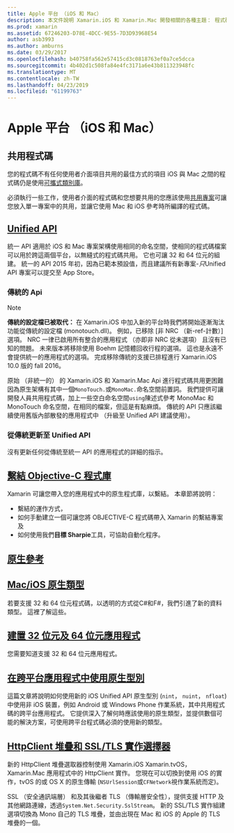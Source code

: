 ```yaml
---
title: Apple 平台 （iOS 和 Mac）
description: 本文件說明 Xamarin.iOS 和 Xamarin.Mac 開發相關的各種主題： 程式碼共用、 統一的 API、 繫結 Objective C 程式庫、 原生參考、 原生類型，和更多功能。
ms.prod: xamarin
ms.assetid: 67246203-D78E-4DCC-9E55-7D3D93968E54
author: asb3993
ms.author: amburns
ms.date: 03/29/2017
ms.openlocfilehash: b40758fa562e57415cd3c0818763ef0a7ce5dcca
ms.sourcegitcommit: 4b402d1c508fa84e4fc3171a6e43b811323948fc
ms.translationtype: MT
ms.contentlocale: zh-TW
ms.lasthandoff: 04/23/2019
ms.locfileid: "61199763"
---
```

# <a name="apple-platform-ios-and-mac"></a>Apple 平台 （iOS 和 Mac）

## <a name="code-sharing"></a>共用程式碼

您的程式碼不有任何使用者介面項目共用的最佳方式的項目 iOS 與 Mac 之間的程式碼仍是使用[可攜式類別庫](~/cross-platform/app-fundamentals/pcl.md)。

必須執行一些工作，使用者介面的程式碼和您想要共用的您應該使用[共用專案](~/cross-platform/app-fundamentals/shared-projects.md)可讓您放入單一專案中的共用，並讓它使用 Mac 和 iOS 參考時所編譯的程式碼。

##  <a name="unified-apiunifiedindexmd"></a>[Unified API](unified/index.md)

統一 API 適用於 iOS 和 Mac 專案架構使用相同的命名空間，使相同的程式碼檔案可以用於跨這兩個平台，以無縫式的程式碼共用。 它也可讓 32 和 64 位元的組建。 統一的 API 2015 年初，因為已範本預設值，而且建議所有新專案-*只*Unified API 專案可以提交至 App Store。

### <a name="classic-apis"></a>傳統的 Api

> [!NOTE]
> **傳統的設定檔已被取代：** 在 Xamarin.iOS 中加入新的平台時我們將開始逐漸淘汰功能從傳統的設定檔 (monotouch.dll)。 例如，已移除 [非 NRC （新-ref-計數）] 選項。 NRC 一律已啟用所有整合的應用程式 （亦即非 NRC 從未選項） 且沒有已知的問題。 未來版本將移除使用 Boehm 記憶體回收行程的選項。 這也是永遠不會提供統一的應用程式的選項。 完成移除傳統的支援已排程進行 Xamarin.iOS 10.0 版的 fall 2016。

原始 （非統一的） 的 Xamarin.iOS 和 Xamarin.Mac Api 進行程式碼共用更困難因為原生架構有其中一個`MonoTouch.`或`MonoMac.`命名空間前置詞。  我們提供可讓開發人員共用程式碼，加上一些空白命名空間`using`陳述式參考 MonoMac 和 MonoTouch 命名空間，在相同的檔案，但這是有點麻煩。 傳統的 API 只應該繼續使用舊版內部散發的應用程式中 （升級至 Unified API 建議使用）。


### <a name="updating-from-classic-to-the-unified-api"></a>從傳統更新至 Unified API

沒有更新任何從傳統至統一 API 的應用程式的詳細的指示。

## <a name="binding-objective-c-librariesbindingindexmd"></a>[繫結 Objective-C 程式庫](binding/index.md)

Xamarin 可讓您帶入您的應用程式中的原生程式庫，以繫結。 本章節將說明：

- 繫結的運作方式，
- 如何手動建立一個可讓您將 OBJECTIVE-C 程式碼帶入 Xamarin 的繫結專案及
- 如何使用我們**目標 Sharpie**工具，可協助自動化程序。

## <a name="native-referencesnative-referencesmd"></a>[原生參考](native-references.md)

##  <a name="macios-native-typesnativetypesmd"></a>[Mac/iOS 原生類型](nativetypes.md)

若要支援 32 和 64 位元程式碼，以透明的方式從C#和F#，我們引進了新的資料類型。   這裡了解這些。

##  <a name="building-32-and-64-bit-apps32-and-64indexmd"></a>[建置 32 位元及 64 位元應用程式](32-and-64/index.md)

您需要知道支援 32 和 64 位元應用程式。

## <a name="working-with-native-types-in-cross-platform-appsnative-types-cross-platformmd"></a>[在跨平台應用程式中使用原生型別](native-types-cross-platform.md)

這篇文章將說明如何使用新的 iOS Unified API 原生型別 (`nint`， `nuint`， `nfloat`) 中使用非 iOS 裝置，例如 Android 或 Windows Phone 作業系統，其中共用程式碼的跨平台應用程式。
它提供深入了解何時應該使用的原生類型，並提供數個可能的解決方案，可使用跨平台程式碼必須的使用新的類型。

## <a name="httpclient-stack-and-ssltls-implementation-selectorhttp-stackmd"></a>[HttpClient 堆疊和 SSL/TLS 實作選擇器](http-stack.md)

新的 HttpClient 堆疊選取器控制使用 Xamarin.iOS Xamarin.tvOS，Xamarin.Mac 應用程式中的 HttpClient 實作。 您現在可以切換到使用 iOS 的實作，tvOS 的或 OS X 的原生傳輸 (`NSUrlSession`或`CFNetwork`視作業系統而定)。

SSL （安全通訊端層） 和及其後繼者 TLS （傳輸層安全性），提供支援 HTTP 及其他網路連線，透過`System.Net.Security.SslStream`。 新的 SSL/TLS 實作組建選項切換為 Mono 自己的 TLS 堆疊，並由出現在 Mac 和 iOS 的 Apple 的 TLS 堆疊的一個。

